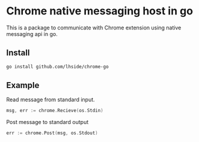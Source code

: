 # Chrome native messaging host in go

This is a package to communicate with Chrome extension using native messaging api in go.

## Install

```bash
go install github.com/lhside/chrome-go
```

## Example

Read message from standard input.

```go
msg, err := chrome.Recieve(os.Stdin)
```

Post message to standard output
```go
err := chrome.Post(msg, os.Stdout)
```
